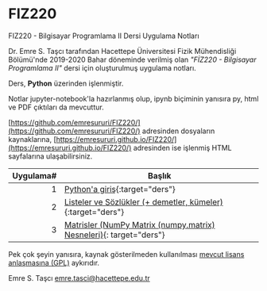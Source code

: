 # FIZ220
FIZ220 - Bilgisayar Programlama II Dersi Uygulama Notları

Dr. Emre S. Taşcı tarafından Hacettepe Üniversitesi Fizik Mühendisliği Bölümü'nde 2019-2020 Bahar döneminde verilmiş olan _"FİZ220 - Bilgisayar Programlama II"_ dersi için oluşturulmuş uygulama notları.

Ders, **Python** üzerinden işlenmiştir.

Notlar jupyter-notebook'la hazırlanmış olup, ipynb biçiminin yanısıra py, html ve PDF çıktıları da mevcuttur.

[https://github.com/emresururi/FIZ220/](https://github.com/emresururi/FIZ220/) adresinden dosyaların kaynaklarına, [https://emresururi.github.io/FIZ220/](https://emresururi.github.io/FIZ220/) adresinden ise işlenmiş HTML sayfalarına ulaşabilirsiniz.

Uygulama#|Başlık
---:|---
1|[Python'a giriş](FIZ220_EST_UygulamaNotlari_01_Pythona_Giris.html){:target="ders"}
2|[Listeler ve Sözlükler (+ demetler, kümeler)](FIZ220_EST_UygulamaNotlari_02_Listeler_Sozlukler.html){:target="ders"}
3|[Matrisler (NumPy Matrix (numpy.matrix) Nesneleri)](FIZ220_EST_UygulamaNotlari_03_Matrisler.html){:          target="ders"}

Pek çok şeyin yanısıra, kaynak gösterilmeden kullanılması [mevcut lisans anlaşmasına (GPL)](http://ozgurlisanslar.org.tr/gpl/gpl-v3/) aykırıdır.

Emre S. Taşcı <emre.tasci@hacettepe.edu.tr>
